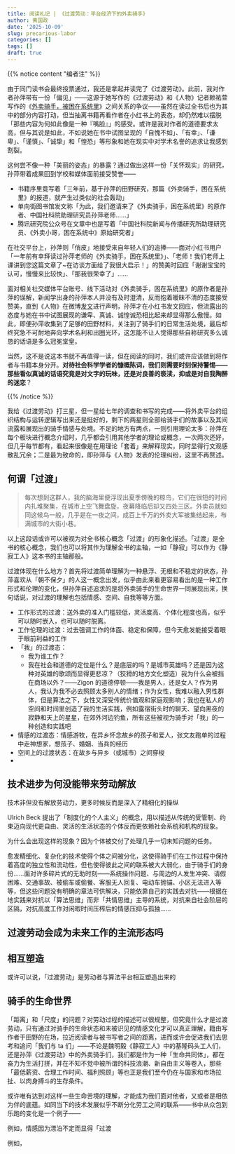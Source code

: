 ```yaml
---
title: 阅读札记 | 《过渡劳动：平台经济下的外卖骑手》
author: 黄国政
date: '2025-10-09'
slug: precarious-labor
categories: []
tags: []
draft: true
---
```


<!--more-->

{{% notice content "编者注" %}}

由于同门读书会最终投票通过，我还是拿起并读完了《过渡劳动》。此前，我对作者孙萍带有一份「偏见」——这源于她写作的《过渡劳动》和《人物》记者赖祐萱写作的《[外卖骑手，被困在系统里](https://mp.weixin.qq.com/s/Mes1RqIOdp48CMw4pXTwXw)》之间关系的争议——虽然在读过全书后也为其中的部分内容打动，但当抽离书籍再看作者在小红书上的表态，却仍然难以摆脱「那些内容为何如此像是一种『嘴脸』」的感受。或许是我对作者的道德要求太高，但与其说是如此，不如说她在书中试图呈现的「自愧不如」、「有幸」、「谦卑」、「谨慎」、「诚挚」和「惶恐」等形象和她在现实中对学术名誉的追求让我感到割裂。

这何尝不像一种「美丽的姿态」的暴露？通过做出这样一份「关怀现实」的研究，孙萍带着成果回到学校和媒体面前接受赞誉——

* 书籍序里竟写着「三年前，基于孙萍的田野研究，那篇《外卖骑手，困在系统里》的报道，就产生过类似的社会轰动」
* 单向街图书馆发文称「为此，我们邀请来了《外卖骑手，困在系统里》的原作者、中国社科院助理研究员孙萍老师……」
* 腾讯研究院公众号在文章中也是写着「中国社科院新闻与传播研究所助理研究员、《外卖小哥，困在系统中》原始研究者」

在社交平台上，孙萍则「俏皮」地接受来自年轻人们的追捧——面对小红书用户「一年前有幸拜读过孙萍老师的《外卖骑手，困在系统里》」、「老师！我们老师上课讲到您这篇文章了~在访谈方面给了我很大启示！」的赞美时回应「谢谢宝宝的认可，慢慢来比较快」、「那我很荣幸了」……

面对相关社交媒体平台账号、线下活动对《外卖骑手，困在系统里》的原作者是孙萍的误解，新闻学出身的孙萍本人并没有及时澄清，反而抱着暧昧不清的态度接受赞美，直到《人物》在微博[发文](https://weibo.com/1043325954/5096942298204718)进行声明，孙萍才在小红书发文回应，但流露出的态度与她在书中试图展现的谦卑、真诚、诚惶诚恐相比起来却显得那么傲慢。如此，即便孙萍收集到了足够的田野材料，关注到了骑手们的日常生活处境，最后却终究急不可耐地奔向学术名利和出圈光环，这怎能不让人觉得那些自称研究多么诚恳的话语是多么冠冕堂皇。

当然，这不是说这本书就不再值得一读，但在阅读的同时，我们或许应该做到将作者与书籍本身分开。**对待社会科学学者的慷概陈词，我们则需要时刻保持警惕——那些看似真诚的话语究竟是对文字的玩味，还是对良善的亵渎，抑或是对自我陶醉的迷恋**？

{{% /notice %}}

我给《过渡劳动》打三星，但一星给七年的调查和书写的完成——将外卖平台的组织结构与运转逻辑写出来还是挺好的，剩下的两星则全部给骑手们的故事以及其间流露和展现出的骑手情感与处境。不足的地方有两点，一则引用理论太多：孙萍在每个板块进行概念介绍时，几乎都会引用其他学者的理论或概念，一次两次还好，但几乎每节都有，看起来很像是在用理论「套着」来解释现实，同时显得行文观感散乱冗余；二是最为致命的，即孙萍与《人物》发表的伦理纠纷，这里不再赘述。

## 何谓「过渡」

> 每次想到这群人，我的脑海里便浮现出夏季傍晚的椋鸟，它们在很短的时间内扎堆聚集，在城市上空飞舞盘旋，夜幕降临后却又四处三区。外卖员就如同这候鸟一般，几乎是在一夜之间，成百上千万的外卖大军被集结起来，布满城市的大街小巷。

以上这段话或许可以被视为对全书核心概念「过渡」的形象化描述。「过渡」是全书的核心概念，我们也可以将其作为理解全书的主轴，一如「静寂」可以作为《静寂工人》这本书的主轴那般。

过渡体现在什么地方？首先将过渡简单理解为一种悬浮、无根和不稳定的状态，孙萍喜欢从「朝不保夕」的人这一概念出发，似乎由此来看更容易看出的是一种工作形式和伦理的变化，但孙萍自述追求的是将外卖骑手的生命世界一同展现出来，换句话说，对过渡的理解也包括情感、空间、自我等等方面。

* 工作形式的过渡：送外卖的准入门槛较低，灵活度高、个体化程度也高，似乎可以随时嵌入，也可以随时脱离。
* 工作伦理的过渡：过去强调工作的体面、稳定和保障，但今天愈发能接受着眼于眼前利益的工作
* 「我」的过渡态：
  * 我为谁工作？
  * 我在社会和道德的定位是什么？是底层的吗？是城市英雄吗？还是因为这种对英雄的歌颂而显得更悲凉？（狡猾的地方文化塑造）我为什么会被挡在商场以外？——Zigon 的道德停顿——我是男人，还是女人？作为男人，我认为我不必去照顾太多别人的情绪；作为女性，我难以融入男性群体，但是算法之下，女性又深受传统价值观和家庭观影响；我也在私人的空间和时间里创造了我的生活实践，例如露宿街头时的聊天、望向黑夜的寂静和天上的星星，在郊外河边钓鱼，所有这些被视为骑手对「我」的一种创造和实践吧
* 情感的过渡态：情感游牧，在异乡怀念故乡的孩子和爱人，张文友跑单的过程中走神想家，想孩子、婚姻、当兵的经历
* 空间上的过渡状态：在故乡与异乡（或城市）之间穿梭
* 

## 技术进步为何没能带来劳动解放

技术非但没有解放劳动力，更多时候反而是深入了精细化的操纵

Ulrich Beck 提出了「制度化的个人主义」的概念，用以描述从传统的受管制、约束迈向现代更自由、灵活的生活状态的个体反而更依赖社会系统和机构的现象。

为什么会出现这样的现象？因为个体被交付了处理几乎一切未知问题的任务。

愈发精细化、复杂化的技术使得个体之间被分化，这使得骑手们在工作过程中保持着高度的独立性和流动性，但也使得彼此之间的联系被大大弱化，由于骑手们的身份……面对许多碎片式的无助时刻——系统操作问题、与周边的人发生冲突、请假困难、交通事故、被偷车或偷餐、客服无人回复、电动车抛锚、小区无法进入等等，但这些问题没有明确的章法可供解决，只能依靠自己的实践去对抗——根据在地实践来对抗以「算法思维」而非「共情思维」主导的系统，对抗来自社会阶层的区隔，对抗高度工作对闲暇时间压榨后的情感压抑与孤独……

## 过渡劳动会成为未来工作的主流形态吗

## 相互塑造

或许可以说，「过渡劳动」是劳动者与算法平台相互塑造出来的

## 骑手的生命世界 

「距离」和「尺度」的问题？对劳动过程的描述可以很规整，但究竟什么才是过渡劳动，只有通过对骑手的生命状态和未被识见的情感文化才可以真正理解，籍由写作者于田野的在场，拉近阅读者与被书写者之间的距离，进而或许会促进我们去思考和追问「我们与 ta 们」——不论是魏明毅《静寂工人》中的基隆码头工人们，还是孙萍《过渡劳动》中的外卖骑手们，我们都是作为一种「生命共同体」，都在奋力为生活打拼，并在不知不觉中被所谓的科技浪潮、新自由主义等卷入，那些「最低薪资、合理工作时间、福利照顾」等也正是我们至今仍在与国家和市场拉扯、以肉身搏斗的生存条件。

或许唯有达到对这样一些生命苦境的理解，才能成为我们面对他者，又或者是相依为伴的底蕴。如同当下的技术发展似乎不断分化劳工之间的联系——书中从众包到乐跑的变化是一个例子——

例如，情感因为漂泊不定而显得「过渡

例如，
